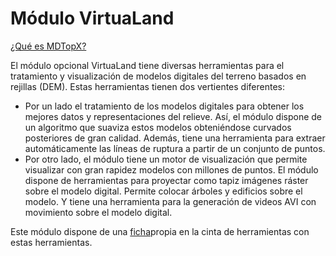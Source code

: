 # Módulo VirtuaLand

[¿Qué es MDTopX?](../introduccion/mdtopx.md)

El módulo opcional VirtuaLand tiene diversas herramientas para el tratamiento y visualización de modelos digitales del terreno basados en rejillas \(DEM\). Estas herramientas tienen dos vertientes diferentes:

* Por un lado el tratamiento de los modelos digitales para obtener los mejores datos y representaciones del relieve. Así, el módulo dispone de un algoritmo que suaviza estos modelos obteniéndose curvados posteriores de gran calidad. Además, tiene una herramienta para extraer automáticamente las líneas de ruptura a partir de un conjunto de puntos.
* Por otro lado, el módulo tiene un motor de visualización que permite visualizar con gran rapidez modelos con millones de puntos. El módulo dispone de herramientas para proyectar como tapiz imágenes ráster sobre el modelo digital. Permite colocar árboles y edificios sobre el modelo. Y tiene una herramienta para la generación de videos AVI con movimiento sobre el modelo digital.

Este módulo dispone de una [ficha](../fichas-de-herramientas/ficha-de-herramientas-virtualand/)propia en la cinta de herramientas con estas herramientas.

